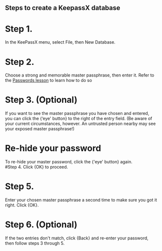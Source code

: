## Steps to create a KeepassX database

# Step 1.
In the KeePassX menu, select File, then New Database.
<br>
# Step 2.
Choose a strong and memorable master passphrase, then enter it. Refer to the [Passwords lesson](en/topics/understand-4-digisec/2-passwords/1-1-intro.md) to learn how to do so
<br>
# Step 3. (Optional)
If you want to see the master passphrase you have chosen and entered, you can click the {‘eye' button} to the right of the entry field. (Be aware of your current circumstances, however. An untrusted person nearby may see your exposed master passphrase!)
<br>
# Re-hide your password
To re-hide your master password, click the {'eye' button} again.
<br>
#Step 4.
Click {OK} to proceed.
<br>
# Step 5.
Enter your chosen master passphrase a second time to make sure you got it right. Click {OK}.
<br>
# Step 6. (Optional)
If the two entries don't match, click {Back} and re-enter your password, then follow steps 3 through 5.

